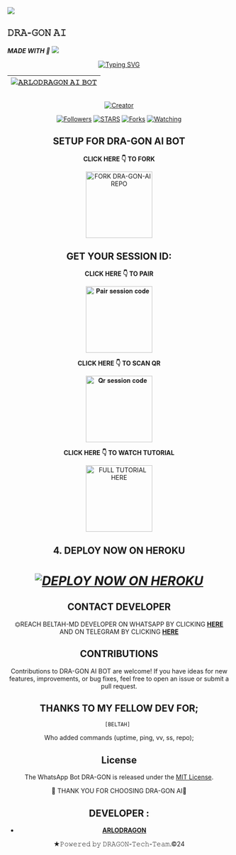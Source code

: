 <a><img src='https://telegra.ph/file/ca9ecb092c56f80c2f553.jpg'/></a>
## 𝙳𝚁𝙰-𝙶𝙾𝙽 𝙰𝙸 
   ***MADE WITH 💎***
<a><img src='https://i.imgur.com/LyHic3i.gif'/></a>

<div align="center">
<a href="https://git.io/typing-svg"><img src="https://readme-typing-svg.demolab.com?font=Black+Ops+One&size=50&pause=1000&color=1BAFBAFF&center=true&width=910&height=100&lines=𝙳𝚁𝙰-𝙶𝙾𝙽+𝙰𝙸;A+WHATSAPP+BOT;CREATED+BY+𝙰𝚁𝙻𝙾+𝙳𝚁𝙰𝙶𝙾𝙽" alt="Typing SVG" /></a>
  </p>
<div align="center">

| [![𝙰𝚁𝙻𝙾𝙳𝚁𝙰𝙶𝙾𝙽 𝙰𝙸 𝙱𝙾𝚃](https://telegra.ph/file/ca9ecb092c56f80c2f553.jpg)](https://github.com/Dragonarlo)|
|----|

<p align="center">
  <a href="#"><img src="http://readme-typing-svg.herokuapp.com?color=d1fa02&center=true&vCenter=true&multiline=false&lines=𝙳𝚁𝙰𝙶𝙾𝙽-𝙰𝙸+RESPONDS+FAST" alt="">
</p>
<p align="center">
<a href="#"><img title="Creator" src="https://img.shields.io/badge/Creator-ARLODRAGON TECH-red.svg?style=for-the-badge&logo=github"></a>
<p/>
<p align="center">
<a href="https://github.com/Dragonarlo?tab=followers"><img title="Followers" src="https://img.shields.io/github/followers/Beltahmd?label=Followers&style=social"></a>
<a href="https://github.com/Dragonarlo/stargazers/"><img title="STARS" src="https://img.shields.io/github/stars/Dragonarlo/Arlodragon?&style=social"></a>
<a href="https://github.com/Dragonarlo/Arlodragon"><img title="Forks" src="https://github.com/Dragonarlo/Arlodragon"></a>
<a href="https://github.com/Dragonarlo/Arlodragon"><img title="Watching" src="https://github.com/Dragonarlo/Arlodragon"></a>
  
## SETUP FOR DRA-GON AI BOT

**CLICK HERE 👇 TO FORK**

<a href="https://github.com/Dragonarlo/Arlodragon"><img src="https://img.shields.io/badge/Fork%20DRA-ON AI%20Repo-blue" alt="FORK DRA-GON-AI REPO" width="150"></a>

## GET YOUR SESSION ID: 

**CLICK HERE 👇 TO PAIR**

<a href="https://zokouscan-production.up.railway.app"><img src="https://img.shields.io/badge/Pair%20session%20code-green" alt="𝐏𝐚𝐢𝐫 𝐬𝐞𝐬𝐬𝐢𝐨𝐧 𝐜𝐨𝐝𝐞" width="150"></a>

**CLICK HERE 👇 TO SCAN QR**

<a href="https://zokouscan-production.up.railway.app"><img src="https://img.shields.io/badge/QR%20session%20code-red" alt="𝐐𝐫 𝐬𝐞𝐬𝐬𝐢𝐨𝐧 𝐜𝐨𝐝𝐞" width="150"></a>

**CLICK HERE 👇 TO WATCH TUTORIAL**

<a href="https://www.youtube.com/@Arlodragon2024"><img src="https://img.shields.io/badge/WATCH%20FULL%20TUTORIAL-red" alt="FULL TUTORIAL HERE" width="150"></a>


## 4. DEPLOY NOW ON HEROKU 
<h1 align="center">
 
 ***[![DEPLOY NOW ON HEROKU](https://www.herokucdn.com/deploy/button.svg)](https://dashboard.heroku.com/new?button-url=https://github.com/Dragonarlo/Arlodragon&template=https://github.com/Dragonarlo/Arlodragon)***

 ## CONTACT DEVELOPER

⏣REACH BELTAH-MD DEVELOPER ON WHATSAPP BY CLICKING  [**HERE**](https://wa.me/254702713600)  AND ON TELEGRAM BY CLICKING  [**HERE**](https://t.me/ARLODRAGON) 

## CONTRIBUTIONS

Contributions to DRA-GON AI BOT are welcome! If you have ideas for new features, improvements, or bug fixes, feel free to open an issue or submit a pull request. <br>

  ## THANKS TO MY FELLOW DEV FOR;

    [BELTAH] 
    
Who added commands (uptime, ping, vv, ss, repo); <br>


## License

The WhatsApp Bot DRA-GON is released under the [MIT License](https://opensource.org/licenses/MIT).

🌟 THANK YOU FOR CHOOSING DRA-GON AI🌟

## DEVELOPER :

- [**ARLODRAGON**](https://github.com/dragonarlo)

   

★𝙿𝚘𝚠𝚎𝚛𝚎𝚍 𝚋𝚢 𝙳𝚁𝙰𝙶𝙾𝙽-𝚃𝚎𝚌𝚑-𝚃𝚎𝚊𝚖.©24

